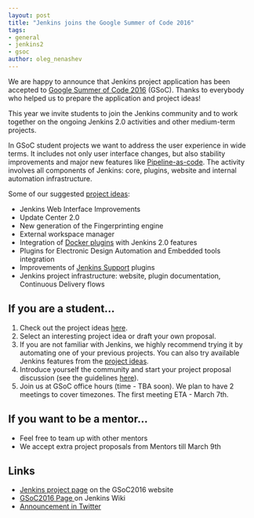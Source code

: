 ```yaml
---
layout: post
title: "Jenkins joins the Google Summer of Code 2016"
tags:
- general
- jenkins2
- gsoc
author: oleg_nenashev
---
```


We are happy to announce that Jenkins project application has been accepted to [Google Summer of Code 2016](https://developers.google.com/open-source/gsoc/timeline) (GSoC). 
Thanks to everybody who helped us to prepare the application and project ideas!

This year we invite students to join the Jenkins community and to work together on the ongoing Jenkins 2.0 activities and other medium-term projects.

In GSoC student projects we want to address the user experience in wide terms. 
It includes not only user interface changes, but also stability improvements and major new features like [Pipeline-as-code](https://wiki.jenkins-ci.org/display/JENKINS/2.0+Pipeline+as+Code). 
The activity involves all components of Jenkins: core, plugins, website and internal automation infrastructure.

Some of our suggested [project ideas](https://wiki.jenkins-ci.org/display/JENKINS/Google+Summer+Of+Code+2016):

* Jenkins Web Interface Improvements 
* Update Center 2.0
* New generation of the Fingerprinting engine
* External workspace manager
* Integration of [Docker plugins](/solutions/docker/) with Jenkins 2.0 features
* Plugins for Electronic Design Automation and Embedded tools integration
* Improvements of [Jenkins Support](https://wiki.jenkins-ci.org/display/JENKINS/Support+Core+Plugin) plugins 
* Jenkins project infrastructure: website, plugin documentation, Continuous Delivery flows

## If you are a student...

1. Check out the project ideas [here](https://wiki.jenkins-ci.org/display/JENKINS/Google+Summer+Of+Code+2016).
2. Select an interesting project idea or draft your own proposal.
3. If you are not familiar with Jenkins, we highly recommend trying it by automating one of your previous projects. You can also try available Jenkins features from the [project ideas](https://wiki.jenkins-ci.org/display/JENKINS/Google+Summer+Of+Code+2016).
4. Introduce yourself the community and start your project proposal discussion (see the guidelines [here](https://summerofcode.withgoogle.com/organizations/5668199471251456/)).
5. Join us at GSoC office hours (time - TBA soon). We plan to have 2 meetings to cover timezones. The first meeting ETA - March 7th.

## If you want to be a mentor...

* Feel free to team up with other mentors
* We accept extra project proposals from Mentors till March 9th

## Links

* [Jenkins project page](https://summerofcode.withgoogle.com/organizations/5668199471251456/) on the GSoC2016 website
* [GSoC2016 Page ](https://wiki.jenkins-ci.org/display/JENKINS/Google+Summer+Of+Code+2016) on Jenkins Wiki
* [Announcement in Twitter](https://twitter.com/jenkinsci/status/704384831124209664)
